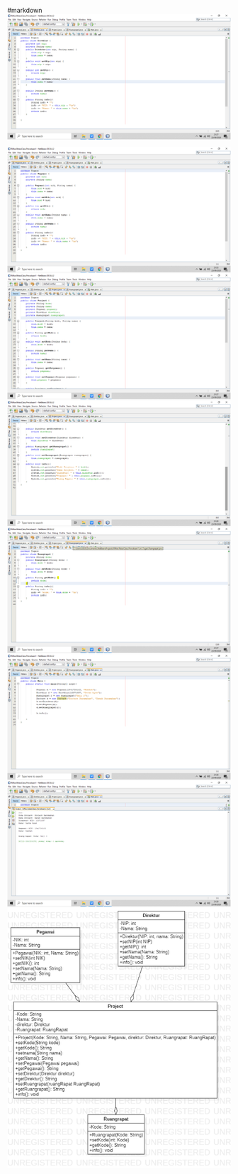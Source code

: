 #markdown
<img src="./Direktur.png" />


<img src="./Pegawai.png" />


<img src="./Project1.png" />


<img src="./Project2.png" />


<img src="./RuangRapat.png" />


<img src="./Main.png" />


<img src="./output.png" />


<img src="./Diagram.png" />


